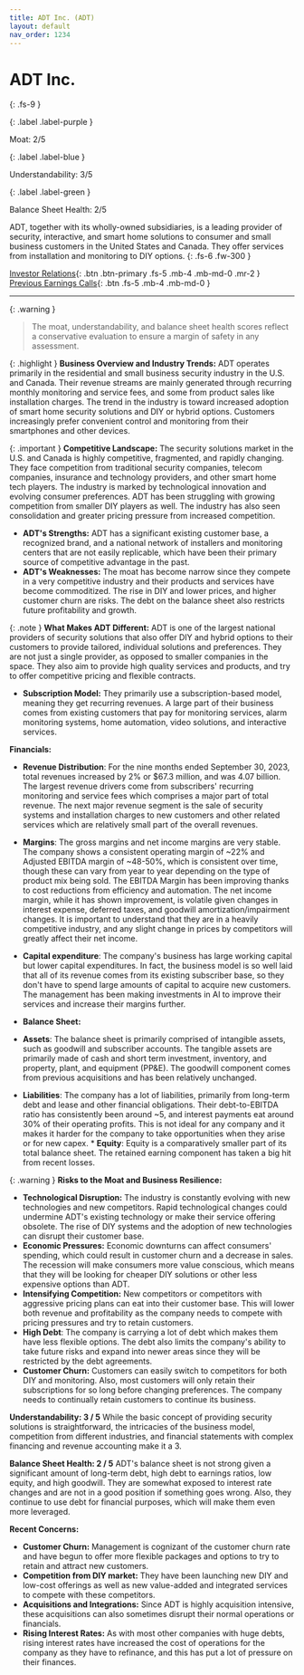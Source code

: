 ```yaml
---
title: ADT Inc. (ADT)
layout: default
nav_order: 1234
---
```


# ADT Inc.
{: .fs-9 }

{: .label .label-purple }

Moat: 2/5

{: .label .label-blue }

Understandability: 3/5

{: .label .label-green }

Balance Sheet Health: 2/5

ADT, together with its wholly-owned subsidiaries, is a leading provider of security, interactive, and smart home solutions to consumer and small business customers in the United States and Canada. They offer services from installation and monitoring to DIY options.
{: .fs-6 .fw-300 }

[Investor Relations](https://www.google.com/search?q=ADT+investor+relations){: .btn .btn-primary .fs-5 .mb-4 .mb-md-0 .mr-2 }
[Previous Earnings Calls](https://discountingcashflows.com/company/ADT/transcripts/){: .btn .fs-5 .mb-4 .mb-md-0 }

---

{: .warning }
>The moat, understandability, and balance sheet health scores reflect a conservative evaluation to ensure a margin of safety in any assessment.



{: .highlight }
**Business Overview and Industry Trends:**
ADT operates primarily in the residential and small business security industry in the U.S. and Canada. Their revenue streams are mainly generated through recurring monthly monitoring and service fees, and some from product sales like installation charges. The trend in the industry is toward increased adoption of smart home security solutions and DIY or hybrid options. Customers increasingly prefer convenient control and monitoring from their smartphones and other devices.

{: .important }
**Competitive Landscape:**
The security solutions market in the U.S. and Canada is highly competitive, fragmented, and rapidly changing. They face competition from traditional security companies, telecom companies, insurance and technology providers, and other smart home tech players. The industry is marked by technological innovation and evolving consumer preferences. ADT has been struggling with growing competition from smaller DIY players as well. The industry has also seen consolidation and greater pricing pressure from increased competition.
*   **ADT's Strengths:** ADT has a significant existing customer base, a recognized brand, and a national network of installers and monitoring centers that are not easily replicable, which have been their primary source of competitive advantage in the past.
*   **ADT's Weaknesses:**  The moat has become narrow since they compete in a very competitive industry and their products and services have become commoditized. The rise in DIY and lower prices, and higher customer churn are risks. The debt on the balance sheet also restricts future profitability and growth.

{: .note }
**What Makes ADT Different:**
ADT is one of the largest national providers of security solutions that also offer DIY and hybrid options to their customers to provide tailored, individual solutions and preferences. They are not just a single provider, as opposed to smaller companies in the space. They also aim to provide high quality services and products, and try to offer competitive pricing and flexible contracts.
*   **Subscription Model:** They primarily use a subscription-based model, meaning they get recurring revenues. A large part of their business comes from existing customers that pay for monitoring services, alarm monitoring systems, home automation, video solutions, and interactive services.

**Financials:**
 *   **Revenue Distribution**: For the nine months ended September 30, 2023, total revenues increased by 2% or $67.3 million, and was 4.07 billion. The largest revenue drivers come from subscribers' recurring monitoring and service fees which comprises a major part of total revenue. The next major revenue segment is the sale of security systems and installation charges to new customers and other related services which are relatively small part of the overall revenues.

 *   **Margins**: The gross margins and net income margins are very stable. The company shows a consistent operating margin of ~22% and Adjusted EBITDA margin of ~48-50%, which is consistent over time, though these can vary from year to year depending on the type of product mix being sold. The EBITDA Margin has been improving thanks to cost reductions from efficiency and automation. The net income margin, while it has shown improvement, is volatile given changes in interest expense, deferred taxes, and goodwill amortization/impairment changes. It is important to understand that they are in a heavily competitive industry, and any slight change in prices by competitors will greatly affect their net income.
*  **Capital expenditure**: The company's business has large working capital but lower capital expenditures. In fact, the business model is so well laid that all of its revenue comes from its existing subscriber base, so they don't have to spend large amounts of capital to acquire new customers. The management has been making investments in AI to improve their services and increase their margins further.

  * **Balance Sheet:**
  *   **Assets**: The balance sheet is primarily comprised of intangible assets, such as goodwill and subscriber accounts. The tangible assets are primarily made of cash and short term investment, inventory, and property, plant, and equipment (PP&E). The goodwill component comes from previous acquisitions and has been relatively unchanged. 
   *   **Liabilities**: The company has a lot of liabilities, primarily from long-term debt and lease and other financial obligations. Their debt-to-EBITDA ratio has consistently been around ~5, and interest payments eat around 30% of their operating profits. This is not ideal for any company and it makes it harder for the company to take opportunities when they arise or for new capex.
    *   **Equity**: Equity is a comparatively smaller part of its total balance sheet. The retained earning component has taken a big hit from recent losses.
   

{: .warning }
**Risks to the Moat and Business Resilience:**
*   **Technological Disruption:** The industry is constantly evolving with new technologies and new competitors. Rapid technological changes could undermine ADT's existing technology or make their service offering obsolete. The rise of DIY systems and the adoption of new technologies can disrupt their customer base.
*   **Economic Pressures:**  Economic downturns can affect consumers' spending, which could result in customer churn and a decrease in sales. The recession will make consumers more value conscious, which means that they will be looking for cheaper DIY solutions or other less expensive options than ADT. 
 *   **Intensifying Competition:** New competitors or competitors with aggressive pricing plans can eat into their customer base. This will lower both revenue and profitability as the company needs to compete with pricing pressures and try to retain customers.
*   **High Debt**: The company is carrying a lot of debt which makes them have less flexible options. The debt also limits the company's ability to take future risks and expand into newer areas since they will be restricted by the debt agreements.
*   **Customer Churn:** Customers can easily switch to competitors for both DIY and monitoring. Also, most customers will only retain their subscriptions for so long before changing preferences. The company needs to continually retain customers to continue its business.


**Understandability: 3 / 5**
While the basic concept of providing security solutions is straightforward, the intricacies of the business model, competition from different industries, and financial statements with complex financing and revenue accounting make it a 3.

**Balance Sheet Health: 2 / 5**
ADT's balance sheet is not strong given a significant amount of long-term debt, high debt to earnings ratios, low equity, and high goodwill. They are somewhat exposed to interest rate changes and are not in a good position if something goes wrong. Also, they continue to use debt for financial purposes, which will make them even more leveraged.

**Recent Concerns:**
*   **Customer Churn:** Management is cognizant of the customer churn rate and have begun to offer more flexible packages and options to try to retain and attract new customers.
*   **Competition from DIY market:** They have been launching new DIY and low-cost offerings as well as new value-added and integrated services to compete with these competitors.
*   **Acquisitions and Integrations:** Since ADT is highly acquisition intensive, these acquisitions can also sometimes disrupt their normal operations or financials.
*   **Rising Interest Rates:** As with most other companies with huge debts, rising interest rates have increased the cost of operations for the company as they have to refinance, and this has put a lot of pressure on their finances.